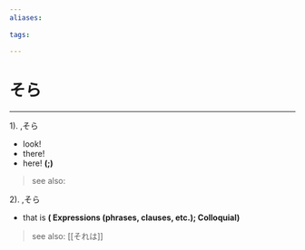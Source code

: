 ```yaml
---
aliases:
    
tags:
    
---
```


# そら
---
1).
,そら

- look!
- there!
- here!
**(;)**
> see also: 
            
2).
,そら

- that is
**( Expressions (phrases, clauses, etc.); Colloquial)**
> see also:  [[それは]]
            